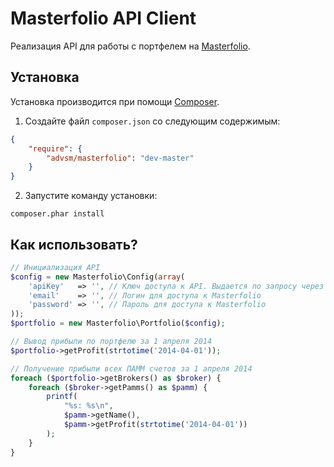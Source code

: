 Masterfolio API Client
===============

Реализация API для работы с портфелем на [Masterfolio](https://monitor.masterfolio.ru).

Установка
---------

Установка производится при помощи [Composer](https://getcomposer.org/).

1) Создайте файл `composer.json` со следующим содержимым:
```json
{
    "require": {
        "advsm/masterfolio": "dev-master"
    }
}
```

2) Запустите команду установки:
```
composer.phar install
```

Как использовать?
-----------------

```php
// Инициализация API
$config = new Masterfolio\Config(array(
    'apiKey'   => '', // Ключ доступа к API. Выдается по запросу через тикеты
    'email'    => '', // Логин для доступа к Masterfolio
    'password' => '', // Пароль для доступа к Masterfolio
));
$portfolio = new Masterfolio\Portfolio($config);

// Вывод прибыли по портфелю за 1 апреля 2014
$portfolio->getProfit(strtotime('2014-04-01'));

// Получение прибыли всех ПАММ счетов за 1 апреля 2014
foreach ($portfolio->getBrokers() as $broker) {
    foreach ($broker->getPamms() as $pamm) {
        printf(
            "%s: %s\n",
            $pamm->getName(),
            $pamm->getProfit(strtotime('2014-04-01'))
        );
    }
}
```